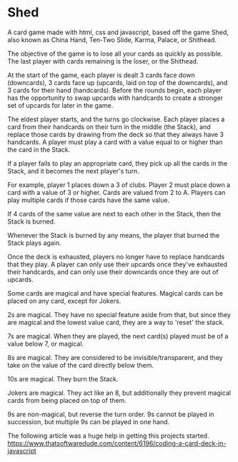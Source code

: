 # Shed
A card game made with html, css and javascript, based off the game Shed, also
known as China Hand, Ten-Two Slide, Karma, Palace, or Shithead. 

The objective of the game is to lose all your cards as quickly as possible. The last player with cards remaining is the loser, or the Shithead. 

At the start of the game, each player is dealt 3 cards face down (downcards), 3 cards face up (upcards, laid on top of the downcards), and 3 cards for their hand (handcards). Before the rounds begin, each player has the opportunity to swap upcards with handcards to create a stronger set of upcards for later in the game.

The eldest player starts, and the turns go clockwise. Each player places a card from their handcards on their turn in the middle (the Stack), and replace those cards by drawing from the deck so that they always have 3 handcards. A player must play a card with a value equal to or higher than the card in the Stack. 

If a player fails to play an appropriate card, they pick up all the cards in the Stack, and it becomes the next player's turn.

For example, player 1 places down a 3 of clubs. Player 2 must place down a card with a value of 3 or higher. Cards are valued from 2 to A. Players can play multiple cards if those cards have the same value.

If 4 cards of the same value are next to each other in the Stack, then the Stack is burned.

Whenever the Stack is burned by any means, the player that burned the Stack plays again.

Once the deck is exhausted, players no longer have to replace handcards that they play. A player can only use their upcards once they've exhausted their handcards, and can only use their downcards once they are out of upcards.

Some cards are magical and have special features. Magical cards can be placed on any card, except for Jokers. 

2s are magical. They have no special feature aside from that, but since they are magical and the lowest value card, they are a way to 'reset' the stack.

7s are magical. When they are played, the next card(s) played must be of a value below 7, or magical.

8s are magical. They are considered to be invisible/transparent, and they take on the value of the card directly below them.

10s are magical. They burn the Stack. 

Jokers are magical. They act like an 8, but additionally they prevent magical cards from being placed on top of them. 

9s are non-magical, but reverse the turn order. 9s cannot be played in succession, but multiple 9s can be played in one hand.

The following article was a huge help in getting this projects started.
https://www.thatsoftwaredude.com/content/6196/coding-a-card-deck-in-javascript 
